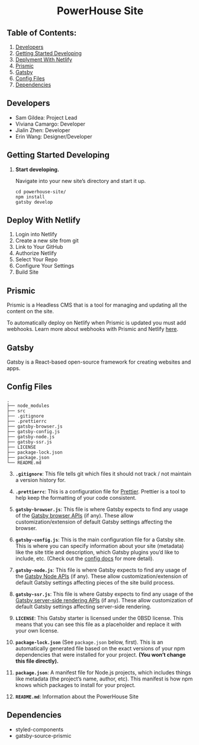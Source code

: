 <h1 align="center">
  PowerHouse Site
</h1>

## Table of Contents:

1. [Developers](#devs)
2. [Getting Started Developing](#developing)
3. [Deplyment With Netlify](#deploy)
4. [Prismic](#prismic)
5. [Gatsby](#gatsby)
6. [Config Files](#config)
7. [Dependencies](#dependencies)





## Developers
* Sam Gildea: Project Lead
* Viviana Camargo: Developer
* Jialin Zhen: Developer
* Erin Wang: Designer/Developer


## Getting Started Developing

1.  **Start developing.**

    Navigate into your new site’s directory and start it up.

    ```shell
    cd powerhouse-site/
    npm install
    gatsby develop
    ```



## Deploy With Netlify 
1. Login into Netlify
2. Create a new site from git
3. Link to Your GitHub
4. Authorize Netlify
5. Select Your Repo
6. Configure Your Settings
7. Build Site



## Prismic 
Prismic is a Headless CMS that is a tool for managing and updating all the content on the site.

To automatically deploy on Netlify when Prismic is updated you must add webhooks. Learn more about webhooks with Prismic and Netlify [here](https://prismic.io/docs/technologies/deploy-gatsby).



## Gatsby  
Gatsby is a React-based open-source framework for creating websites and apps. 


## Config Files

    .
    ├── node_modules
    ├── src
    ├── .gitignore
    ├── .prettierrc
    ├── gatsby-browser.js
    ├── gatsby-config.js
    ├── gatsby-node.js
    ├── gatsby-ssr.js
    ├── LICENSE
    ├── package-lock.json
    ├── package.json
    └── README.md


3.  **`.gitignore`**: This file tells git which files it should not track / not maintain a version history for.

4.  **`.prettierrc`**: This is a configuration file for [Prettier](https://prettier.io/). Prettier is a tool to help keep the formatting of your code consistent.

5.  **`gatsby-browser.js`**: This file is where Gatsby expects to find any usage of the [Gatsby browser APIs](https://www.gatsbyjs.com/docs/browser-apis/) (if any). These allow customization/extension of default Gatsby settings affecting the browser.

6.  **`gatsby-config.js`**: This is the main configuration file for a Gatsby site. This is where you can specify information about your site (metadata) like the site title and description, which Gatsby plugins you’d like to include, etc. (Check out the [config docs](https://www.gatsbyjs.com/docs/gatsby-config/) for more detail).

7.  **`gatsby-node.js`**: This file is where Gatsby expects to find any usage of the [Gatsby Node APIs](https://www.gatsbyjs.com/docs/node-apis/) (if any). These allow customization/extension of default Gatsby settings affecting pieces of the site build process.

8.  **`gatsby-ssr.js`**: This file is where Gatsby expects to find any usage of the [Gatsby server-side rendering APIs](https://www.gatsbyjs.com/docs/ssr-apis/) (if any). These allow customization of default Gatsby settings affecting server-side rendering.

9.  **`LICENSE`**: This Gatsby starter is licensed under the 0BSD license. This means that you can see this file as a placeholder and replace it with your own license.

10. **`package-lock.json`** (See `package.json` below, first). This is an automatically generated file based on the exact versions of your npm dependencies that were installed for your project. **(You won’t change this file directly).**

11. **`package.json`**: A manifest file for Node.js projects, which includes things like metadata (the project’s name, author, etc). This manifest is how npm knows which packages to install for your project.

12. **`README.md`**: Information about the PowerHouse Site


## Dependencies
* styled-components
* gatsby-source-prismic

